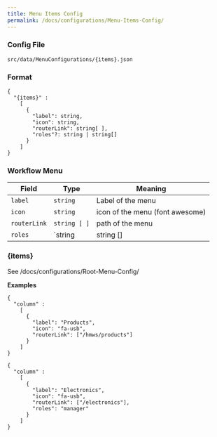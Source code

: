 ```yaml
---
title: Menu Items Config
permalink: /docs/configurations/Menu-Items-Config/
---
```


### Config File

`src/data/MenuConfigurations/{items}.json`

### Format
```
{
  "{items}" :
    [
      { 
        "label": string,
        "icon": string, 
        "routerLink": string[ ],
        "roles"?: string | string[]
      }
    ]
}
```
### Workflow Menu

| Field | Type | Meaning |
| ------------- | ------------- | ------------- |
| `label` | `string` | Label of the menu |
| `icon` | `string` | icon of the menu (font awesome) |
| `routerLink` | `string [ ]` | path of the menu |
| `roles` | `string | string [] | null` | agent roles who can view the submenu item; default is everyone |

### {items}
See /docs/configurations/Root-Menu-Config/

**Examples**
```
{
  "column" :
    [
      { 
        "label": "Products",
        "icon": "fa-usb", 
        "routerLink": ["/hmws/products"] 
      }
    ]
}
```

```
{
  "column" :
    [
      { 
        "label": "Electronics",
        "icon": "fa-usb", 
        "routerLink": ["/electronics"],
        "roles": "manager"
      }
    ]
}
```